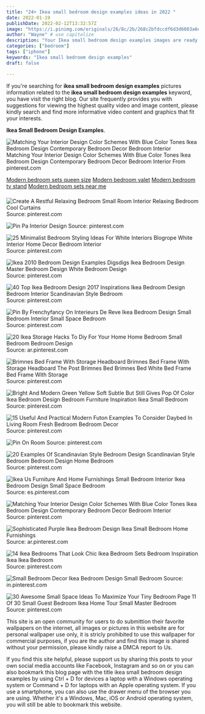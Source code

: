 ```yaml
---
title: "24+ Ikea small bedroom design examples ideas in 2022 "
date: 2022-01-19
publishDate: 2022-02-12T13:32:57Z
image: "https://i.pinimg.com/originals/26/8c/2b/268c2bfdccdf6d3d6083a6eb627752b9.jpg"
author: "Wayne" # use capitalize
description: "Your Ikea small bedroom design examples images are ready in this website. Ikea small bedroom design examples are a topic that is being searched for and liked by netizens today. You can Download the Ikea small bedroom design examples files here. Find and Download all free photos."
categories: ["bedroom"]
tags: ["iphone"]
keywords: "Ikea small bedroom design examples"
draft: false

---
```


If you're searching for **ikea small bedroom design examples** pictures information related to the **ikea small bedroom design examples** keyword, you have visit the right  blog.  Our site frequently  provides you with  suggestions  for viewing  the highest  quality video and image  content, please kindly search and find more informative video content and graphics  that fit your interests.

**Ikea Small Bedroom Design Examples**. 

![Matching Your Interior Design Color Schemes With Blue Color Tones Ikea Bedroom Design Contemporary Bedroom Decor Bedroom Interior](https://i.pinimg.com/originals/39/8d/08/398d0812ff4563837bf231056dbca766.jpg "Matching Your Interior Design Color Schemes With Blue Color Tones Ikea Bedroom Design Contemporary Bedroom Decor Bedroom Interior")
Matching Your Interior Design Color Schemes With Blue Color Tones Ikea Bedroom Design Contemporary Bedroom Decor Bedroom Interior From pinterest.com

[Modern bedroom sets queen size](/modern-bedroom-sets-queen-size/)
[Modern bedroom valet](/modern-bedroom-valet/)
[Modern bedroom tv stand](/modern-bedroom-tv-stand/)
[Modern bedroom sets near me](/modern-bedroom-sets-near-me/)



### 

 


![Create A Restful Relaxing Bedroom Small Room Interior Relaxing Bedroom Cool Curtains](https://i.pinimg.com/originals/0c/6e/35/0c6e35412cbaef1394b361a78a5aafc2.jpg "Create A Restful Relaxing Bedroom Small Room Interior Relaxing Bedroom Cool Curtains")
Source: pinterest.com

 

![Pin Pa Interior Design](https://i.pinimg.com/originals/09/c7/87/09c787a860c2c4ab8d31e068cd105af1.jpg "Pin Pa Interior Design")
Source: pinterest.com

 

![25 Minimalist Bedroom Styling Ideas For White Interiors Blogrope White Interior Home Decor Bedroom Interior](https://i.pinimg.com/originals/e0/da/39/e0da392176e090b99f9d0842f6743cf8.jpg "25 Minimalist Bedroom Styling Ideas For White Interiors Blogrope White Interior Home Decor Bedroom Interior")
Source: pinterest.com

 

![Ikea 2010 Bedroom Design Examples Digsdigs Ikea Bedroom Design Master Bedroom Design White Bedroom Design](https://i.pinimg.com/originals/ae/62/e2/ae62e2e36f2987b17816f7b30a022af5.jpg "Ikea 2010 Bedroom Design Examples Digsdigs Ikea Bedroom Design Master Bedroom Design White Bedroom Design")
Source: pinterest.com

 

![40 Top Ikea Bedroom Design 2017 Inspirations Ikea Bedroom Design Bedroom Interior Scandinavian Style Bedroom](https://i.pinimg.com/originals/78/cb/f2/78cbf2112bc40afb1a06a6c76f64329e.jpg "40 Top Ikea Bedroom Design 2017 Inspirations Ikea Bedroom Design Bedroom Interior Scandinavian Style Bedroom")
Source: pinterest.com

 

![Pin By Frenchyfancy On Interieurs De Reve Ikea Bedroom Design Small Bedroom Interior Small Space Bedroom](https://i.pinimg.com/originals/22/54/28/2254280267862cee7c6c1f1c92e93a14.jpg "Pin By Frenchyfancy On Interieurs De Reve Ikea Bedroom Design Small Bedroom Interior Small Space Bedroom")
Source: pinterest.com

 

![20 Ikea Storage Hacks To Diy For Your Home Home Bedroom Small Bedroom Bedroom Design](https://i.pinimg.com/originals/b4/33/a3/b433a3c9ffeb5051343b974e41014429.jpg "20 Ikea Storage Hacks To Diy For Your Home Home Bedroom Small Bedroom Bedroom Design")
Source: ar.pinterest.com

 

![Brimnes Bed Frame With Storage Headboard Brimnes Bed Frame With Storage Headboard The Post Brimnes Bed Brimnes Bed White Bed Frame Bed Frame With Storage](https://i.pinimg.com/736x/22/bf/f9/22bff96e52521b539b541c74916b33a8.jpg "Brimnes Bed Frame With Storage Headboard Brimnes Bed Frame With Storage Headboard The Post Brimnes Bed Brimnes Bed White Bed Frame Bed Frame With Storage")
Source: pinterest.com

 

![Bright And Modern Green Yellow Soft Subtle But Still Gives Pop Of Color Ikea Bedroom Design Bedroom Furniture Inspiration Ikea Small Bedroom](https://i.pinimg.com/originals/a9/13/d9/a913d9d5b1fc2f37e017ccdf657e6ee6.jpg "Bright And Modern Green Yellow Soft Subtle But Still Gives Pop Of Color Ikea Bedroom Design Bedroom Furniture Inspiration Ikea Small Bedroom")
Source: pinterest.com

 

![15 Useful And Practical Modern Futon Examples To Consider Daybed In Living Room Fresh Bedroom Bedroom Decor](https://i.pinimg.com/474x/87/01/8d/87018d967fa01d51e6f7cef28c920168.jpg "15 Useful And Practical Modern Futon Examples To Consider Daybed In Living Room Fresh Bedroom Bedroom Decor")
Source: pinterest.com

 

![Pin On Room](https://i.pinimg.com/originals/50/77/ba/5077bad7b66858e1ede6bcc2ec674432.jpg "Pin On Room")
Source: pinterest.com

 

![20 Examples Of Scandinavian Style Bedroom Design Scandinavian Style Bedroom Bedroom Design Home Bedroom](https://i.pinimg.com/736x/7a/6c/a5/7a6ca51a48f2e599e02fc8b8d23a0193.jpg "20 Examples Of Scandinavian Style Bedroom Design Scandinavian Style Bedroom Bedroom Design Home Bedroom")
Source: pinterest.com

 

![Ikea Us Furniture And Home Furnishings Small Bedroom Interior Ikea Bedroom Design Small Space Bedroom](https://i.pinimg.com/originals/b8/9a/e2/b89ae29a973133abf4be076677c8ad4f.jpg "Ikea Us Furniture And Home Furnishings Small Bedroom Interior Ikea Bedroom Design Small Space Bedroom")
Source: es.pinterest.com

 

![Matching Your Interior Design Color Schemes With Blue Color Tones Ikea Bedroom Design Contemporary Bedroom Decor Bedroom Interior](https://i.pinimg.com/originals/39/8d/08/398d0812ff4563837bf231056dbca766.jpg "Matching Your Interior Design Color Schemes With Blue Color Tones Ikea Bedroom Design Contemporary Bedroom Decor Bedroom Interior")
Source: pinterest.com

 

![Sophisticated Purple Ikea Bedroom Design Ikea Small Bedroom Home Furnishings](https://i.pinimg.com/originals/79/47/c7/7947c76f8f90268546df54eaa550d8ad.jpg "Sophisticated Purple Ikea Bedroom Design Ikea Small Bedroom Home Furnishings")
Source: ar.pinterest.com

 

![14 Ikea Bedrooms That Look Chic Ikea Bedroom Sets Bedroom Inspiration Ikea Ikea Bedroom](https://i.pinimg.com/originals/24/3d/3e/243d3e6990b47ad54b848e33524034d5.jpg "14 Ikea Bedrooms That Look Chic Ikea Bedroom Sets Bedroom Inspiration Ikea Ikea Bedroom")
Source: pinterest.com

 

![Small Bedroom Decor Ikea Bedroom Design Small Bedroom](https://i.pinimg.com/originals/d6/ec/93/d6ec9307976b6017db8b0109fd8cac8a.jpg "Small Bedroom Decor Ikea Bedroom Design Small Bedroom")
Source: in.pinterest.com

 

![30 Awesome Small Space Ideas To Maximize Your Tiny Bedroom Page 11 Of 30 Small Guest Bedroom Ikea Home Tour Small Master Bedroom](https://i.pinimg.com/originals/26/8c/2b/268c2bfdccdf6d3d6083a6eb627752b9.jpg "30 Awesome Small Space Ideas To Maximize Your Tiny Bedroom Page 11 Of 30 Small Guest Bedroom Ikea Home Tour Small Master Bedroom")
Source: pinterest.com

 

This site is an open community for users to do submittion their favorite wallpapers on the internet, all images or pictures in this website are for personal wallpaper use only, it is stricly prohibited to use this wallpaper for commercial purposes, if you are the author and find this image is shared without your permission, please kindly raise a DMCA report to Us.

If you find this site helpful, please support us by sharing this posts to your own social media accounts like Facebook, Instagram and so on or you can also bookmark this blog page with the title ikea small bedroom design examples by using Ctrl + D for devices a laptop with a Windows operating system or Command + D for laptops with an Apple operating system. If you use a smartphone, you can also use the drawer menu of the browser you are using. Whether it's a Windows, Mac, iOS or Android operating system, you will still be able to bookmark this website.
